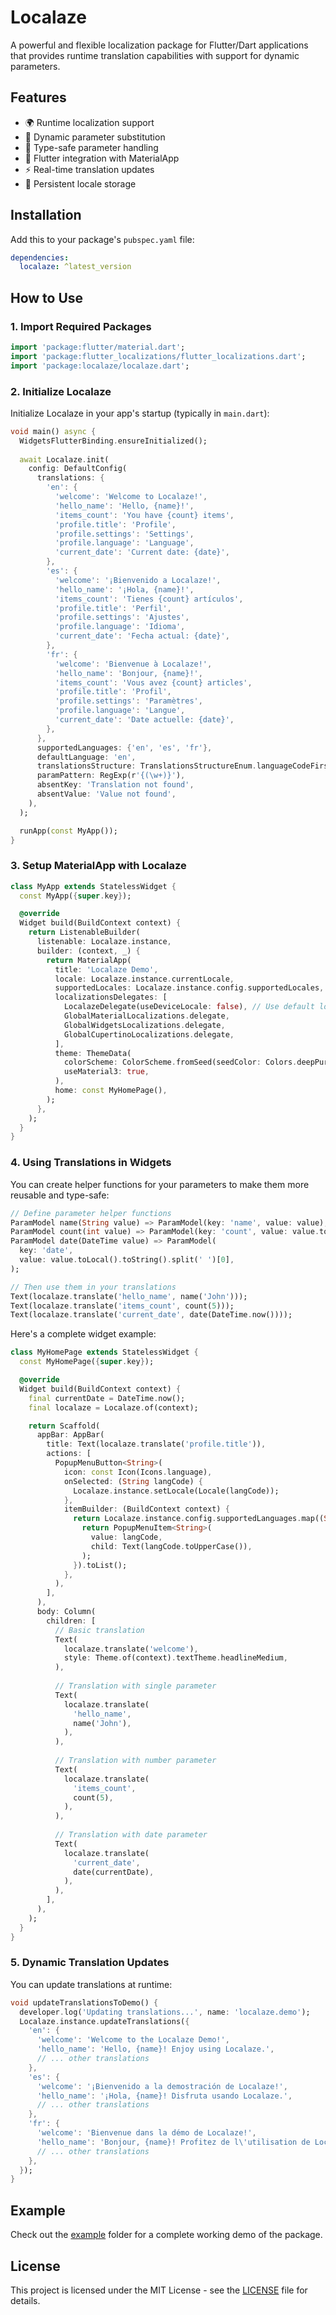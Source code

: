 # Localaze

A powerful and flexible localization package for Flutter/Dart applications that provides runtime translation capabilities with support for dynamic parameters.

## Features

- 🌍 Runtime localization support
- 🔄 Dynamic parameter substitution
- 🎯 Type-safe parameter handling
- 📱 Flutter integration with MaterialApp
- ⚡ Real-time translation updates
- 💾 Persistent locale storage

## Installation

Add this to your package's `pubspec.yaml` file:

```yaml
dependencies:
  localaze: ^latest_version
```

## How to Use

### 1. Import Required Packages

```dart
import 'package:flutter/material.dart';
import 'package:flutter_localizations/flutter_localizations.dart';
import 'package:localaze/localaze.dart';
```

### 2. Initialize Localaze

Initialize Localaze in your app's startup (typically in `main.dart`):

```dart
void main() async {
  WidgetsFlutterBinding.ensureInitialized();
  
  await Localaze.init(
    config: DefaultConfig(
      translations: {
        'en': {
          'welcome': 'Welcome to Localaze!',
          'hello_name': 'Hello, {name}!',
          'items_count': 'You have {count} items',
          'profile.title': 'Profile',
          'profile.settings': 'Settings',
          'profile.language': 'Language',
          'current_date': 'Current date: {date}',
        },
        'es': {
          'welcome': '¡Bienvenido a Localaze!',
          'hello_name': '¡Hola, {name}!',
          'items_count': 'Tienes {count} artículos',
          'profile.title': 'Perfil',
          'profile.settings': 'Ajustes',
          'profile.language': 'Idioma',
          'current_date': 'Fecha actual: {date}',
        },
        'fr': {
          'welcome': 'Bienvenue à Localaze!',
          'hello_name': 'Bonjour, {name}!',
          'items_count': 'Vous avez {count} articles',
          'profile.title': 'Profil',
          'profile.settings': 'Paramètres',
          'profile.language': 'Langue',
          'current_date': 'Date actuelle: {date}',
        },
      },
      supportedLanguages: {'en', 'es', 'fr'},
      defaultLanguage: 'en',
      translationsStructure: TranslationsStructureEnum.languageCodeFirst,
      paramPattern: RegExp(r'{(\w+)}'),
      absentKey: 'Translation not found',
      absentValue: 'Value not found',
    ),
  );

  runApp(const MyApp());
}
```

### 3. Setup MaterialApp with Localaze

```dart
class MyApp extends StatelessWidget {
  const MyApp({super.key});

  @override
  Widget build(BuildContext context) {
    return ListenableBuilder(
      listenable: Localaze.instance,
      builder: (context, _) {
        return MaterialApp(
          title: 'Localaze Demo',
          locale: Localaze.instance.currentLocale,
          supportedLocales: Localaze.instance.config.supportedLocales,
          localizationsDelegates: [
            LocalazeDelegate(useDeviceLocale: false), // Use default locale instead of device locale
            GlobalMaterialLocalizations.delegate,
            GlobalWidgetsLocalizations.delegate,
            GlobalCupertinoLocalizations.delegate,
          ],
          theme: ThemeData(
            colorScheme: ColorScheme.fromSeed(seedColor: Colors.deepPurple),
            useMaterial3: true,
          ),
          home: const MyHomePage(),
        );
      },
    );
  }
}
```

### 4. Using Translations in Widgets

You can create helper functions for your parameters to make them more reusable and type-safe:

```dart
// Define parameter helper functions
ParamModel name(String value) => ParamModel(key: 'name', value: value);
ParamModel count(int value) => ParamModel(key: 'count', value: value.toString());
ParamModel date(DateTime value) => ParamModel(
  key: 'date',
  value: value.toLocal().toString().split(' ')[0],
);

// Then use them in your translations
Text(localaze.translate('hello_name', name('John')));
Text(localaze.translate('items_count', count(5)));
Text(localaze.translate('current_date', date(DateTime.now())));
```

Here's a complete widget example:

```dart
class MyHomePage extends StatelessWidget {
  const MyHomePage({super.key});

  @override
  Widget build(BuildContext context) {
    final currentDate = DateTime.now();
    final localaze = Localaze.of(context);

    return Scaffold(
      appBar: AppBar(
        title: Text(localaze.translate('profile.title')),
        actions: [
          PopupMenuButton<String>(
            icon: const Icon(Icons.language),
            onSelected: (String langCode) {
              Localaze.instance.setLocale(Locale(langCode));
            },
            itemBuilder: (BuildContext context) {
              return Localaze.instance.config.supportedLanguages.map((String langCode) {
                return PopupMenuItem<String>(
                  value: langCode,
                  child: Text(langCode.toUpperCase()),
                );
              }).toList();
            },
          ),
        ],
      ),
      body: Column(
        children: [
          // Basic translation
          Text(
            localaze.translate('welcome'),
            style: Theme.of(context).textTheme.headlineMedium,
          ),
          
          // Translation with single parameter
          Text(
            localaze.translate(
              'hello_name',
              name('John'),
            ),
          ),
          
          // Translation with number parameter
          Text(
            localaze.translate(
              'items_count',
              count(5),
            ),
          ),
          
          // Translation with date parameter
          Text(
            localaze.translate(
              'current_date',
              date(currentDate),
            ),
          ),
        ],
      ),
    );
  }
}
```

### 5. Dynamic Translation Updates

You can update translations at runtime:

```dart
void updateTranslationsToDemo() {
  developer.log('Updating translations...', name: 'localaze.demo');
  Localaze.instance.updateTranslations({
    'en': {
      'welcome': 'Welcome to the Localaze Demo!',
      'hello_name': 'Hello, {name}! Enjoy using Localaze.',
      // ... other translations
    },
    'es': {
      'welcome': '¡Bienvenido a la demostración de Localaze!',
      'hello_name': '¡Hola, {name}! Disfruta usando Localaze.',
      // ... other translations
    },
    'fr': {
      'welcome': 'Bienvenue dans la démo de Localaze!',
      'hello_name': 'Bonjour, {name}! Profitez de l\'utilisation de Localaze.',
      // ... other translations
    },
  });
}
```

## Example

Check out the [example](example) folder for a complete working demo of the package.

## License

This project is licensed under the MIT License - see the [LICENSE](LICENSE) file for details.
